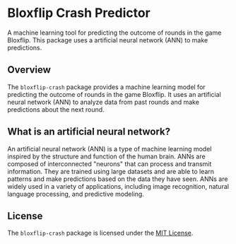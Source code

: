 # Bloxflip Crash Predictor

A machine learning tool for predicting the outcome of rounds in the game Bloxflip. This package uses a artificial neural network (ANN) to make predictions.

## Overview

The `bloxflip-crash` package provides a machine learning model for predicting the outcome of rounds in the game Bloxflip. It uses an artificial neural network (ANN) to analyze data from past rounds and make predictions about the next round.

## What is an artificial neural network?

An artificial neural network (ANN) is a type of machine learning model inspired by the structure and function of the human brain. ANNs are composed of interconnected "neurons" that can process and transmit information. They are trained using large datasets and are able to learn patterns and make predictions based on the data they have seen. ANNs are widely used in a variety of applications, including image recognition, natural language processing, and predictive modeling.

## License

The `bloxflip-crash` package is licensed under the [MIT License](LICENSE).
